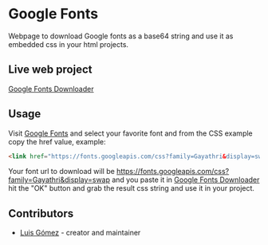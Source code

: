 # Google Fonts

Webpage to download Google fonts as a base64 string and use it as embedded css in your html projects.

## Live web project
[Google Fonts Downloader](https://app.mischicanadas.com/googlefonts/)

## Usage
Visit [Google Fonts](https://fonts.google.com/) and select your favorite font and from the CSS example copy the href value, 
example:
```html
<link href="https://fonts.googleapis.com/css?family=Gayathri&display=swap" rel="stylesheet">
```
Your font url to download will be https://fonts.googleapis.com/css?family=Gayathri&display=swap and you paste it in [Google Fonts Downloader](https://app.mischicanadas.com/googlefonts/) hit the "OK" button and grab the result css string and use it in your project.

## Contributors

- [Luis Gómez](https://github.com/xtokio) - creator and maintainer